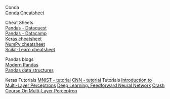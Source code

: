 Conda  
[Conda Cheatsheet](https://conda.io/docs/_downloads/conda-cheatsheet.pdf)  

Cheat Sheets  
[Pandas - Dataquest](https://www.dataquest.io/blog/pandas-cheat-sheet/)  
[Pandas - Datacamp](https://www.datacamp.com/community/blog/python-pandas-cheat-sheet)  
[Keras cheatsheet](https://www.datacamp.com/community/blog/keras-cheat-sheet)  
[NumPy cheatsheet](https://www.datacamp.com/community/blog/python-numpy-cheat-sheet)  
[Scikit-Learn cheatsheet](https://www.datacamp.com/community/blog/scikit-learn-cheat-sheet)  

Pandas blogs  
[Modern Pandas](https://tomaugspurger.github.io/modern-1.html)  
[Pandas data structures](http://gregreda.com/2013/10/26/intro-to-pandas-data-structures/)  

Keras Tutorials
[MNIST - tutorial](https://cambridgespark.com/content/tutorials/deep-learning-for-complete-beginners-recognising-handwritten-digits/index.html)
[CNN - tutorial](https://cambridgespark.com/content/tutorials/convolutional-neural-networks-with-keras/index.html)
Tutorials
[Introduction to Multi-Layer Perceptrons](https://www.iro.umontreal.ca/~bengioy/ift6266/H12/html.old/mlp_en.html)
[Deep Learning: Feedforward Neural Network](https://medium.com/towards-data-science/deep-learning-feedforward-neural-network-26a6705dbdc7)
[Crash Course On Multi-Layer Perceptron ](http://machinelearningmastery.com/neural-networks-crash-course/)